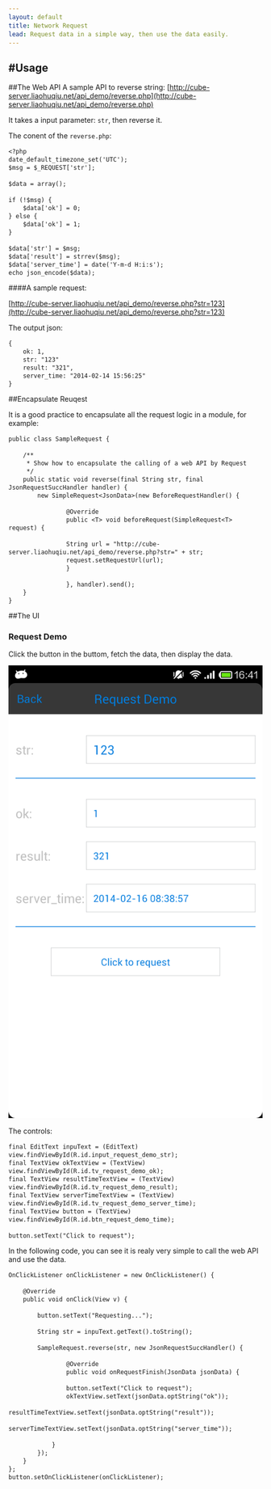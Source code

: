 ```yaml
---
layout: default
title: Network Request
lead: Request data in a simple way, then use the data easily.
---
```


#Usage
---

##The Web API
A sample API to reverse string:
[http://cube-server.liaohuqiu.net/api_demo/reverse.php](http://cube-server.liaohuqiu.net/api_demo/reverse.php)

It takes a input parameter: `str`, then reverse it.

The conent of the `reverse.php`:

```
<?php
date_default_timezone_set('UTC');
$msg = $_REQUEST['str'];

$data = array();

if (!$msg) {
    $data['ok'] = 0;
} else {
    $data['ok'] = 1;
}

$data['str'] = $msg;
$data['result'] = strrev($msg);
$data['server_time'] = date('Y-m-d H:i:s');
echo json_encode($data);
```

####A sample request:

[http://cube-server.liaohuqiu.net/api_demo/reverse.php?str=123](http://cube-server.liaohuqiu.net/api_demo/reverse.php?str=123)

The output json:

```
{
    ok: 1,
    str: "123"
    result: "321",
    server_time: "2014-02-14 15:56:25"
}
```

##Encapsulate Reuqest

It is a good practice to encapsulate all the request logic in a module, for example:

```
public class SampleRequest {

    /**
     * Show how to encapsulate the calling of a web API by Request
     */
    public static void reverse(final String str, final JsonRequestSuccHandler handler) {
        new SimpleRequest<JsonData>(new BeforeRequestHandler() {

                @Override
                public <T> void beforeRequest(SimpleRequest<T> request) {

                String url = "http://cube-server.liaohuqiu.net/api_demo/reverse.php?str=" + str;
                request.setRequestUrl(url);
                }

                }, handler).send();
    }
}
```

##The UI

<div class='row'>
    <div class="col-sm-10">
        <h3>Request Demo</h3>
        <p class='lead'>Click the button in the buttom, fetch the data, then display the data.</p>
    </div>
</div>
<div class='row'>
    <div class="col-sm-4">
        <div class="thumbnail">
            <img src="/assets/img/sample-snapshot/request-demo.png" alt="">
        </div>
    </div>
</div>


The controls:

```
final EditText inpuText = (EditText) view.findViewById(R.id.input_request_demo_str);
final TextView okTextView = (TextView) view.findViewById(R.id.tv_request_demo_ok);
final TextView resultTimeTextView = (TextView) view.findViewById(R.id.tv_request_demo_result);
final TextView serverTimeTextView = (TextView) view.findViewById(R.id.tv_request_demo_server_time);
final TextView button = (TextView) view.findViewById(R.id.btn_request_demo_time);

button.setText("Click to request");
```

In the following code, you can see it is realy very simple to call the web API and use the data.
```
OnClickListener onClickListener = new OnClickListener() {

    @Override
    public void onClick(View v) {

        button.setText("Requesting...");

        String str = inpuText.getText().toString();

        SampleRequest.reverse(str, new JsonRequestSuccHandler() {

                @Override
                public void onRequestFinish(JsonData jsonData) {

                button.setText("Click to request");
                okTextView.setText(jsonData.optString("ok"));
                resultTimeTextView.setText(jsonData.optString("result"));
                serverTimeTextView.setText(jsonData.optString("server_time"));

            }
        });
    }
};
button.setOnClickListener(onClickListener);
```
